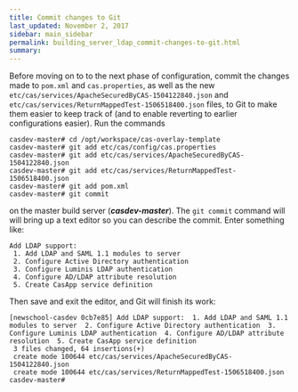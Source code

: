 ```yaml
---
title: Commit changes to Git
last_updated: November 2, 2017
sidebar: main_sidebar
permalink: building_server_ldap_commit-changes-to-git.html
summary:
---
```


Before moving on to to the next phase of configuration, commit the changes made to `pom.xml` and `cas.properties`, as well as the new `etc/cas/services/ApacheSecuredByCAS-1504122840.json` and `etc/cas/services/ReturnMappedTest-1506518400.json` files, to Git to make them easier to keep track of (and to enable reverting to earlier configurations easier). Run the commands

```console
casdev-master# cd /opt/workspace/cas-overlay-template
casdev-master# git add etc/cas/config/cas.properties
casdev-master# git add etc/cas/services/ApacheSecuredByCAS-1504122840.json
casdev-master# git add etc/cas/services/ReturnMappedTest-1506518400.json
casdev-master# git add pom.xml
casdev-master# git commit
```

on the master build server (***casdev-master***). The `git commit` command will will bring up a text editor so you can describe the commit. Enter something like:

```
Add LDAP support:
 1. Add LDAP and SAML 1.1 modules to server
 2. Configure Active Directory authentication
 3. Configure Luminis LDAP authentication
 4. Configure AD/LDAP attribute resolution
 5. Create CasApp service definition
```

Then save and exit the editor, and Git will finish its work:

```console
[newschool-casdev 0cb7e85] Add LDAP support:  1. Add LDAP and SAML 1.1 modules to server  2. Configure Active Directory authentication  3. Configure Luminis LDAP authentication  4. Configure AD/LDAP attribute resolution  5. Create CasApp service definition
 3 files changed, 64 insertions(+)
 create mode 100644 etc/cas/services/ApacheSecuredByCAS-1504122840.json
 create mode 100644 etc/cas/services/ReturnMappedTest-1506518400.json
casdev-master#  
```

